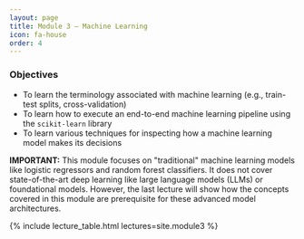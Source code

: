 ```yaml
---
layout: page
title: Module 3 – Machine Learning
icon: fa-house
order: 4
---
```


### Objectives
- To learn the terminology associated with machine learning (e.g., train-test splits, cross-validation)
- To learn how to execute an end-to-end machine learning pipeline using the `scikit-learn` library
- To learn various techniques for inspecting how a machine learning model makes its decisions

**IMPORTANT:** This module focuses on "traditional" machine learning models like logistic regressors and random forest classifiers. It does not cover state-of-the-art deep learning like large language models (LLMs) or foundational models. However, the last lecture will show how the concepts covered in this module are prerequisite for these advanced model architectures.

{% include lecture_table.html lectures=site.module3 %}